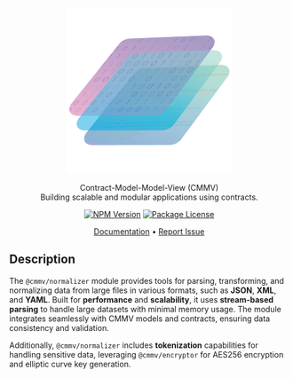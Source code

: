 <p align="center">
  <a href="https://cmmv.io/" target="blank"><img src="https://raw.githubusercontent.com/andrehrferreira/docs.cmmv.io/main/public/assets/logo_CMMV2_icon.png" width="300" alt="CMMV Logo" /></a>
</p>
<p align="center">Contract-Model-Model-View (CMMV) <br/> Building scalable and modular applications using contracts.</p>
<p align="center">
    <a href="https://www.npmjs.com/package/@cmmv/events"><img src="https://img.shields.io/npm/v/@cmmv/events.svg" alt="NPM Version" /></a>
    <a href="https://github.com/andrehrferreira/cmmv-events/blob/main/LICENSE"><img src="https://img.shields.io/npm/l/@cmmv/events.svg" alt="Package License" /></a>
</p>

<p align="center">
  <a href="https://cmmv.io">Documentation</a> &bull;
  <a href="https://github.com/andrehrferreira/cmmv-events/issues">Report Issue</a>
</p>

## Description

The `@cmmv/normalizer` module provides tools for parsing, transforming, and normalizing data from large files in various formats, such as **JSON**, **XML**, and **YAML**. Built for **performance** and **scalability**, it uses **stream-based parsing** to handle large datasets with minimal memory usage. The module integrates seamlessly with CMMV models and contracts, ensuring data consistency and validation.

Additionally, `@cmmv/normalizer` includes **tokenization** capabilities for handling sensitive data, leveraging `@cmmv/encryptor` for AES256 encryption and elliptic curve key generation.


